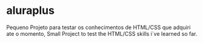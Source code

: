 # aluraplus
 Pequeno Projeto para testar os conhecimentos de HTML/CSS que adquiri ate o momento, Small Project to test the  HTML/CSS skills  i´ve learned so far.
